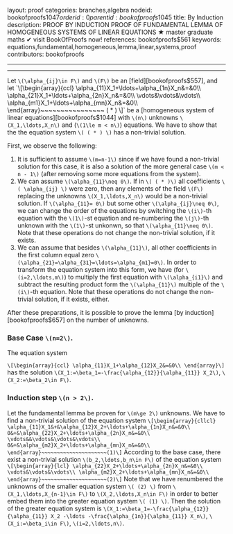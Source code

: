 layout: proof
categories: branches,algebra
nodeid: bookofproofs$1047
orderid: 0
parentid: bookofproofs$1045
title: By Induction
description: PROOF BY INDUCTION PROOF OF FUNDAMENTAL LEMMA OF HOMOGENEOUS SYSTEMS OF LINEAR EQUATIONS &#9733; master graduate maths &#10004; visit BookOfProofs now!
references: bookofproofs$561
keywords: equations,fundamental,homogeneous,lemma,linear,systems,proof
contributors: bookofproofs

---


---

Let `\(\alpha_{ij}\in F\)` and `\(F\)` be an [field][bookofproofs$557], and let 
`\[\begin{array}{ccl}
\alpha_{11}X_1+\ldots+\alpha_{1n}X_n&=&0\\
\alpha_{21}X_1+\ldots+\alpha_{2n}X_n&=&0\\
\vdots&\vdots&\vdots\\
\alpha_{m1}X_1+\ldots+\alpha_{mn}X_n&=&0\\
\end{array}~~~~~~~~~~~~~~~~ ( * ) \]`
be a [homogeneous system of linear equations][bookofproofs$1044] with  `\(n\)` unknowns `\(X_1,\ldots,X_n\)` and (`\(1\le m < n\)`) equations. We have to show that the the equation system `\( ( * ) \)` has a non-trivial solution.

First, we observe the following:

1. It is sufficient to assume `\(m=n-1\)` since if we have found a non-trivial solution for this case, it is also a solution of the more general case `\(m < n - 1\)` (after removing some more equations from the system).
1. We can assume `\(\alpha_{11}\neq 0\)`. If in `\( ( * )\)` all coefficients `\( \alpha_{ij} \)` were zero, then any elements of the field `\(F\)` replacing the unknowns `\(X_1,\ldots,X_n\)` would be a non-trivial solution. If `\(\alpha_{11}= 0\)` but some other `\(\alpha_{ij}\neq 0\)`, we can change the order of the equations by switching the `\(i\)`-th equation with the `\(1\)`-st equation and re-numbering the `\(j\)`-th unknown with the `\(1\)`-st unkonwn, so that   `\(\alpha_{11}\neq 0\)`. Note that these operations do not change the non-trivial solution, if it exists.
1. We can assume that besides `\(\alpha_{11}\)`, all other coefficients in the first column equal zero `\(\alpha_{21}=\alpha_{31}=\ldots=\alpha_{m1}=0\)`. In order to transform the equation system into this form, we have (for `\(i=2,\ldots,m\)`) to multiply the first equation with `\(\alpha_{i1}\)` and subtract the resulting product form the `\(\alpha_{11}\)` multiple of the `\(i\)`-th equation. Note that these operations do not change the non-trivial solution, if it exists, either.

After these preparations, it is possible to prove the lemma [by induction][bookofproofs$657] on the number of unknowns. 

### Base Case `\(n=2\)`. 

The equation system 

`\[\begin{array}{ccl}
\alpha_{11}X_1+\alpha_{12}X_2&=&0\\
\end{array}\]`
has the solution `\(X_1:=\beta_1=-\frac{\alpha_{12}}{\alpha_{11}} X_2\)`, `\(X_2:=\beta_2\in F\)`.

### Induction step `\(n > 2\)`. 

Let the fundamental lemma be proven for `\(m\ge 2\)` unknowns. We have to find a non-trivial solution of the equation system 
`\[\begin{array}{cllcl}
\alpha_{11}X_1&+&\alpha_{12}X_2+\ldots+\alpha_{1n}X_n&=&0\\
0&+&\alpha_{22}X_2+\ldots+\alpha_{2n}X_n&=&0\\
\vdots&&\vdots&\vdots&\vdots\\
0&+&\alpha_{m2}X_2+\ldots+\alpha_{mn}X_n&=&0\\
\end{array}~~~~~~~~~~~~~~~~~~~~~(1)\]`
According to the base case, there exist a non-trivial solution `\(b_2,\ldots,b_n\in F\)` of the equation system
`\[\begin{array}{lcl}
\alpha_{22}X_2+\ldots+\alpha_{2n}X_n&=&0\\
\vdots&\vdots&\vdots\\
\alpha_{m2}X_2+\ldots+\alpha_{mn}X_n&=&0\\
\end{array}~~~~~~~~~~~~~~~~~~~~~(2)\]`
Note that we have renumbered the unknowns of the smaller equation system  `\( (2) \)` from `\(X_1,\ldots,X_{n-1}\in F\)` to `\(X_2,\ldots,X_n\in F\)` in order to better embed them into the greater equation system `\( (1) \)`. Then the solution of the greater equation system is `\(X_1:=\beta_1=-\frac{\alpha_{12}}{\alpha_{11}} X_2 -\ldots -\frac{\alpha_{1n}}{\alpha_{11}} X_n\)`, `\(X_i:=\beta_i\in F\)`, `\(i=2,\ldots,n\)`.
